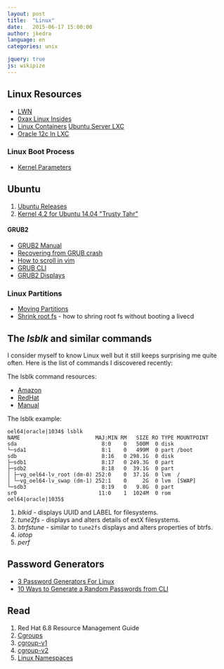 ```yaml
---
layout: post
title:  "Linux"
date:   2015-06-17 15:00:00
author: jkedra
language: en
categories: unix

jquery: true
js: wikipize
---
```


## Linux Resources
* [LWN](http://lwn.net/)
* [0xax Linux Insides](https://www.gitbook.com/book/0xax/linux-insides/)
* [Linux Containers](https://linuxcontainers.org/)
  [Ubuntu Server LXC](https://help.ubuntu.com/lts/serverguide/lxc.html)
* [Oracle 12c In LXC](http://www.toadworld.com/platforms/oracle/w/wiki/11435.oracle-database-12c-installation-inside-linux-containers)

### Linux Boot Process
* [Kernel Parameters](https://www.kernel.org/doc/Documentation/kernel-parameters.txt)

## Ubuntu

1. [Ubuntu Releases](https://wiki.ubuntu.com/Releases)
2. [Kernel 4.2 for Ubuntu 14.04 "Trusty Tahr"](http://askubuntu.com/questions/690149/when-will-4-2-0-kernel-be-available-for-14-04-lts)

#### GRUB2
* [GRUB2 Manual](http://www.gnu.org/software/grub/manual/grub.html)
* [Recovering from GRUB crash](http://unix.stackexchange.com/questions/148041/recovering-from-grub-rescue-crash)
* [How to scroll in vim](http://superuser.com/questions/504887/how-to-scroll-in-grub2-shell)
* [GRUB CLI](http://members.iinet.net/~herman546/p20/GRUB2%20CLI%20Mode%20Commands.html#cli_vbeinfo)
* [GRUB2 Displays](https://help.ubuntu.com/community/Grub2/Displays)

### Linux Partitions
* [Moving Partitions](https://help.ubuntu.com/community/MovingLinuxPartition)
* [Shrink root fs](http://unix.stackexchange.com/questions/226872/how-to-shrink-root-filesystem-without-booting-a-livecd/227318#227318) - how to shring root fs without booting a livecd

## The *lsblk* and similar commands ##
I consider myself to know Linux well but it still keeps surprising me
quite often. Here is the list of commands I discovered recently:

The lsblk command resources:

* [Amazon][lsblk-aws]
* [RedHat][lsblk-rh]
* [Manual][lsblk-man]


The lsblk example:

	oel64|oracle|1034$ lsblk
	NAME                        MAJ:MIN RM   SIZE RO TYPE MOUNTPOINT
	sda                           8:0    0   500M  0 disk 
	└─sda1                        8:1    0   499M  0 part /boot
	sdb                           8:16   0 298.1G  0 disk 
	├─sdb1                        8:17   0 249.3G  0 part 
	├─sdb2                        8:18   0  39.1G  0 part 
	│ ├─vg_oel64-lv_root (dm-0) 252:0    0  37.1G  0 lvm  /
	│ └─vg_oel64-lv_swap (dm-1) 252:1    0     2G  0 lvm  [SWAP]
	└─sdb3                        8:19   0   9.8G  0 part 
	sr0                          11:0    1  1024M  0 rom  
	oel64|oracle|1035$

[lsblk-aws]: http://docs.aws.amazon.com/AWSEC2/latest/UserGuide/instance-store-swap-volumes.html
[lsblk-man]: http://manpages.ubuntu.com/manpages/raring/man8/lsblk.8.html
[lsblk-rh]: https://access.redhat.com/documentation/en-US/Red_Hat_Enterprise_Linux/6/html/Deployment_Guide/s1-sysinfo-filesystems.html

1. *blkid* - displays UUID and LABEL for filesystems.
2. *tune2fs* - displays and alters details of extX filesystems.
3. *btrfstune* - similar to `tune2fs` displays and alters properties of btrfs.
4. *iotop*
5. *perf*


## Password Generators
* [3 Password Generators For Linux][3pwdgen]
* [10 Ways to Generate a Random Passwords from CLI][10wayspwdcli]

[3pwdgen]: https://www.maketecheasier.com/password-generators-for-linux/
[10wayspwdcli]: http://www.howtogeek.com/howto/30184/10-ways-to-generate-a-random-password-from-the-command-line/

## Read

1. Red Hat 6.8 Resource Management Guide
2. [Cgroups](we:Cgroups)
3. [cgroup-v1](https://www.kernel.org/doc/Documentation/cgroup-v1/)
4. [cgroup-v2](https://www.kernel.org/doc/Documentation/cgroup-v2.txt)
5. [Linux Namespaces](we:Linux_namespaces) 

